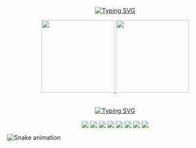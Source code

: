 <p align="center">
  <a href="https://git.io/typing-svg">
    <img src="https://readme-typing-svg.demolab.com?      font=VT323&size=35&pause=1000&color=FFFFFF&center=true&width=435&lines=Hello!;My+name+is+Tiago!;Welcome+to+my+profile!" alt="Typing SVG" />
  </a>
</p>

<div align=center>
  <a href="https://github.com/seu-usuário-aqui">
  <img height="170em" src="https://github-readme-stats.vercel.app/api?username=Tiaguh&show_icons=true&theme=dark&include_all_commits=true&count_private=true"/>
  <img height="170em" src="https://github-readme-stats.vercel.app/api/top-langs/?username=Tiaguh&layout=compact&langs_count=7&theme=dark"/>
</div>

<br>

<p align="center">
  <a href="https://git.io/typing-svg">
    <img src="https://readme-typing-svg.demolab.com?font=VT323&size=35&pause=1000000000&color=FFFFFF&center=true&repeat=true&width=435&lines=Tools+and+Languages..." alt="Typing SVG" />
  </a>
</p>

<div align="center">
  <img align="center" src="https://img.icons8.com/color/48/000000/react-native.png"/>
  <img align="center" src="https://img.icons8.com/color/48/000000/nodejs.png"/>
  <img align="center" src="https://img.icons8.com/color/48/javascript.png" >
  <img align="center" src="https://img.icons8.com/color/48/python.png" >
  <img align="center" src="https://img.icons8.com/color/48/html-5--v1.png" >
  <img align="center" src="https://img.icons8.com/color/48/css3.png" >
  <img align="center" src="https://img.icons8.com/color/48/mysql-logo.png" >
  <img align="center" src="https://img.icons8.com/color/48/000000/git.png"/>
</div>
  
![Snake animation](https://github.com/Tiaguh/Tiaguh/blob/output/github-contribution-grid-snake.svg)
